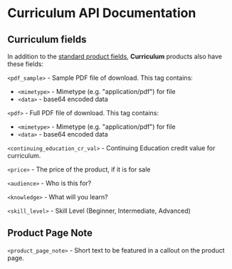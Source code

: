 # Curriculum API Documentation

## Curriculum fields

In addition to the [standard product fields](schema.md#all-products), **Curriculum** products also have these fields:

`<pdf_sample>` - Sample PDF file of download. This tag contains:

 * `<mimetype>` - Mimetype (e.g. "application/pdf") for file
 * `<data>` - base64 encoded data

`<pdf>` - Full PDF file of download. This tag contains:

 * `<mimetype>` - Mimetype (e.g. "application/pdf") for file
 * `<data>` - base64 encoded data

`<continuing_education_cr_val>` - Continuing Education credit value for curriculum.

`<price>` - The price of the product, if it is for sale

`<audience>` - Who is this for?

`<knowledge>` - What will you learn?

`<skill_level>` - Skill Level (Beginner, Intermediate, Advanced)

## Product Page Note

`<product_page_note>` - Short text to be featured in a callout on the product page.
